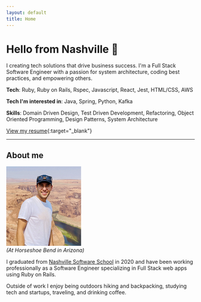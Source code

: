 ```yaml
---
layout: default
title: Home
---
```


# Hello from Nashville 👋

I creating tech solutions that drive business success. I'm a Full Stack Software Engineer with a passion for system architecture, coding best practices, and empowering others.

**Tech**: Ruby, Ruby on Rails, Rspec, Javascript, React, Jest, HTML/CSS, AWS

**Tech I'm interested in**: Java, Spring, Python, Kafka

**Skills**: Domain Driven Design, Test Driven Development, Refactoring, Object Oriented Programming, Design Patterns, System Architecture

[View my resume](./assets/images/resume.pdf){:target="_blank"}


___

## About me

![image portrait at Horseshoe Bend](./assets/images/portrait.jpg)  
_(At Horseshoe Bend in Arizona)_

I graduated from [Nashville Software School](https://nashvillesoftwareschool.com/) in 2020 and have been working professionally as a Software Engineer specializing in Full Stack web apps using Ruby on Rails.

Outside of work I enjoy being outdoors hiking and backpacking, studying tech and startups, traveling, and drinking coffee.
